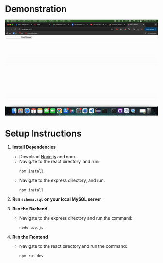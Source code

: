 # Demonstration
![Example](/hw8_demonstration.gif)

# Setup Instructions

1) **Install Dependencies**  
   - Download [Node.js](https://nodejs.org/) and npm.  
   - Navigate to the react directory, and run:  
     ```bash
     npm install
     ```  
   - Navigate to the express directory, and run:  
     ```bash
     npm install
     ```

2) **Run `schema.sql` on your local MySQL server**  

3) **Run the Backend**  
   - Navigate to the express directory and run the command:  
     ```bash
     node app.js
     ```

4) **Run the Frontend**  
   - Navigate to the react directory and run the command:  
     ```bash
     npm run dev
     ```
